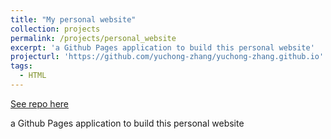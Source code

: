 ```yaml
---
title: "My personal website"
collection: projects
permalink: /projects/personal_website
excerpt: 'a Github Pages application to build this personal website'
projecturl: 'https://github.com/yuchong-zhang/yuchong-zhang.github.io'
tags:
  - HTML
---
```


<a href='https://github.com/yuchong-zhang/yuchong-zhang.github.io'>See repo here</a>

a Github Pages application to build this personal website